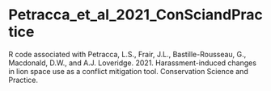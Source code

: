 # Petracca_et_al_2021_ConSciandPractice
R code associated with Petracca, L.S., Frair, J.L., Bastille-Rousseau, G., Macdonald, D.W., and A.J. Loveridge. 2021. Harassment-induced changes in lion space use as a conflict mitigation tool. Conservation Science and Practice.

